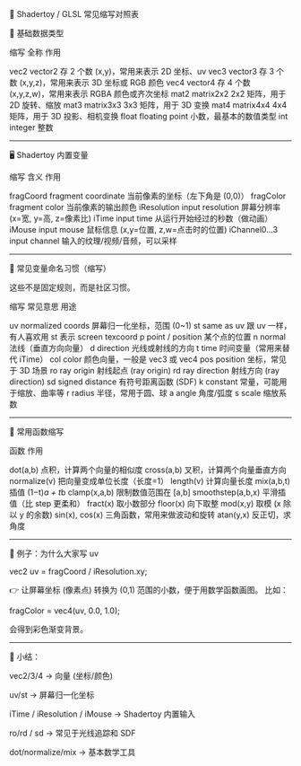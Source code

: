 🧾 Shadertoy / GLSL 常见缩写对照表

🎨 基础数据类型

缩写	全称	作用

vec2	vector2	存 2 个数 (x,y)，常用来表示 2D 坐标、uv
vec3	vector3	存 3 个数 (x,y,z)，常用来表示 3D 坐标或 RGB 颜色
vec4	vector4	存 4 个数 (x,y,z,w)，常用来表示 RGBA 颜色或齐次坐标
mat2	matrix2x2	2x2 矩阵，用于 2D 旋转、缩放
mat3	matrix3x3	3x3 矩阵，用于 3D 变换
mat4	matrix4x4	4x4 矩阵，用于 3D 投影、相机变换
float	floating point	小数，最基本的数值类型
int	integer	整数



---

🖥️ Shadertoy 内置变量

缩写	含义	作用

fragCoord	fragment coordinate	当前像素的坐标（左下角是 (0,0)）
fragColor	fragment color	当前像素的输出颜色
iResolution	input resolution	屏幕分辨率 (x=宽, y=高, z=像素比)
iTime	input time	从运行开始经过的秒数（做动画）
iMouse	input mouse	鼠标信息 (x,y=位置, z,w=点击时的位置)
iChannel0...3	input channel	输入的纹理/视频/音频，可以采样



---

📐 常见变量命名习惯（缩写）

这些不是固定规则，而是社区习惯。

缩写	常见意思	用途

uv	normalized coords	屏幕归一化坐标，范围 (0~1)
st	same as uv	跟 uv 一样，有人喜欢用 st 表示 screen texcoord
p	point / position	某个点的位置
n	normal	法线（垂直方向向量）
d	direction	光线或射线的方向
t	time	时间变量（常用来替代 iTime）
col	color	颜色向量，一般是 vec3 或 vec4
pos	position	坐标，常见于 3D 场景
ro	ray origin	射线起点 (ray origin)
rd	ray direction	射线方向 (ray direction)
sd	signed distance	有符号距离函数 (SDF)
k	constant	常量，可能用于缩放、曲率等
r	radius	半径，常用于圆、球
a	angle	角度/弧度
s	scale	缩放系数



---

🔧 常用函数缩写

函数	作用

dot(a,b)	点积，计算两个向量的相似度
cross(a,b)	叉积，计算两个向量垂直方向
normalize(v)	把向量变成单位长度（长度=1）
length(v)	计算向量长度
mix(a,b,t)	插值 (1−t)*a + t*b
clamp(x,a,b)	限制数值范围在 [a,b]
smoothstep(a,b,x)	平滑插值（比 step 更柔和）
fract(x)	取小数部分
floor(x)	向下取整
mod(x,y)	取模 (x 除以 y 的余数)
sin(x), cos(x)	三角函数，常用来做波动和旋转
atan(y,x)	反正切，求角度



---

🎯 例子：为什么大家写 uv

vec2 uv = fragCoord / iResolution.xy;

👉 让屏幕坐标 (像素点) 转换为 (0,1) 范围的小数，便于用数学函数画图。
比如：

fragColor = vec4(uv, 0.0, 1.0);

会得到彩色渐变背景。


---

📌 小结：

vec2/3/4 → 向量 (坐标/颜色)

uv/st → 屏幕归一化坐标

iTime / iResolution / iMouse → Shadertoy 内置输入

ro/rd / sd → 常见于光线追踪和 SDF

dot/normalize/mix → 基本数学工具




